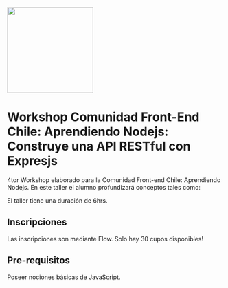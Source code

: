 <img src="https://s3-us-west-2.amazonaws.com/nicoavila/front-end-chile-logo.png" width="200">

# Workshop Comunidad Front-End Chile: Aprendiendo Nodejs: Construye una API RESTful con Expresjs

4tor Workshop elaborado para la Comunidad Front-end Chile: Aprendiendo Nodejs. En este taller el alumno profundizará conceptos tales como:



El taller tiene una duración de 6hrs.

## Inscripciones
Las inscripciones son mediante Flow. Solo hay 30 cupos disponibles!

## Pre-requisitos
Poseer nociones básicas de JavaScript.
